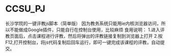 # CCSU_PJ
长沙学院的一键评教js脚本（简单版）
因为教务系统只能用ie内核浏览器访问，所以不能做成Google插件，只能自行在控制台使用，比较麻烦
食用说明：
1.进入评教页面后，点击课程进行评教，然后将弹出的评教链接复制到浏览器上打开
2.按F12,打开控制台，将js代码复制后回车运行，即可一键完成该课程的评教，自动提交。
